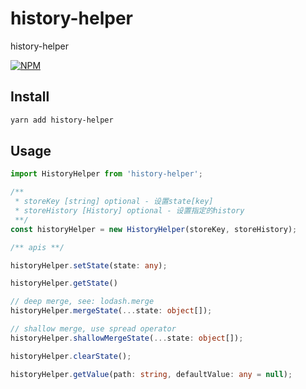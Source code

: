 # history-helper
history-helper

[![NPM](https://img.shields.io/npm/v/history-helper.svg)](https://www.npmjs.com/package/history-helper)

## Install

```bash
yarn add history-helper
```

## Usage

```ts
import HistoryHelper from 'history-helper';

/**
 * storeKey [string] optional - 设置state[key]
 * storeHistory [History] optional - 设置指定的history
 **/
const historyHelper = new HistoryHelper(storeKey, storeHistory);

/** apis **/

historyHelper.setState(state: any);

historyHelper.getState()

// deep merge, see: lodash.merge
historyHelper.mergeState(...state: object[]);

// shallow merge, use spread operator
historyHelper.shallowMergeState(...state: object[]);

historyHelper.clearState();

historyHelper.getValue(path: string, defaultValue: any = null);

```
